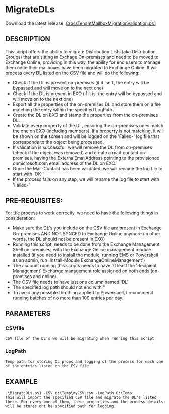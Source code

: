 # MigrateDLs

Download the latest release: [CrossTenantMailboxMigrationValidation.ps1](https://github.com/microsoft/CSS-Exchange/releases/latest/download/MigrateDLs.ps1)

## DESCRIPTION
This script offers the ability to migrate Distribution Lists (aka Distribution Groups) that are sitting in Exchage On-premises and need to be moved to Exchange Online, providing in this way, the ability for end users to manage them once their mailboxes have been migrated to Exchange Online.
It will process every DL listed on the CSV file and will do the following:
- Check if the DL is present on-premises (if it isn't, the entry will be bypassed and will move on to the next one)
- Check if the DL is present in EXO (if it is, the entry will be bypassed and will move on to the next one)
- Export all the properties of the on-premises DL and store them on a file matching the entry within the specified LogPath.
- Create the DL on EXO and stamp the properties from the on-premises DL.
- Validate every property of the DL, ensuring the on-premises ones match the one on EXO (including members). If a property is not matching, it will be shown on the screen and will be logged on the 'Failed-' log file that corresponds to the object being processed.
- If validation is successful, we will remove the DL from on-premises (check if the object was removed) and create a mail-contact on-premises, having the ExternalEmailAddress pointing to the provisioned onmicrosoft.com email address of the DL on EXO.
- Once the Mail-Contact has been validated, we will rename the log file to start with 'OK-'
- If the process fails on any step, we will rename the log file to start with 'Failed-'

 ## PRE-REQUISITES:

 For the process to work correctly, we need to have the following things in consideration:
- Make sure the DL's you include on the CSV file are present in Exchange On-premises AND NOT SYNCED to Exchange Online anymore (in other words, the DL should not be present in EXO)
- Running this script, needs to be done from the Exchange Management Shell on-premises, with the Exchange Online management module installed (if you need to install the module, running EMS or Powershell as an admin, run 'Install-Module ExchangeOnlineManagement')
- The account running this scripts needs to have at least the 'Recipient Management' Exchange management role assigned on both ends (on-premises and online).
- The CSV file needs to have just one column named 'DL'
- The specified log path should not end with '\'
- To avoid any possible throttling applied to Powershell, I recommend running batches of no more than 100 entries per day.

## PARAMETERS

### CSVfile
    CSV file of the DL's we will be migrating when running this script

### LogPath
	Temp path for storing DL props and logging of the process for each one of the entries listed on the CSV file


## EXAMPLE
    .\MigrateDLs.ps1 -CSV c:\Temp\myCSV.csv -LogPath C:\Temp
    This will import the specified CSV file and migrate the DL's listed there. For every one of them, their properties and the process details will be stores ont he specified path for logging.
